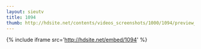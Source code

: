 ```yaml
---
layout: sieutv
title: 1094
thumb: http://hdsite.net/contents/videos_screenshots/1000/1094/preview_360p.mp4.jpg
---
```

{% include iframe src='http://hdsite.net/embed/1094' %}
 
